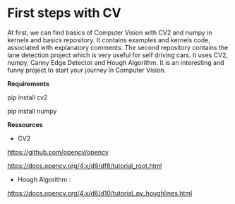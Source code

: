 # First steps with CV

At first, we can find basics of Computer Vision with CV2 and numpy in kernels and basics repository.
It contains examples and kernels code, associated with explanatory comments.
The second repository contains the lane detection project which is very useful for self driving cars.
It uses CV2, numpy, Canny Edge Detector and Hough Algorithm.
It is an interesting and funny project to start your journey in Computer Vision.

**Requirements**

pip install cv2

pip install numpy

**Ressources**
* CV2

https://github.com/opencv/opencv

https://docs.opencv.org/4.x/d9/df8/tutorial_root.html

* Hough Algorithm :

https://docs.opencv.org/4.x/d6/d10/tutorial_py_houghlines.html
